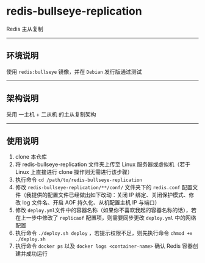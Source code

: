 # redis-bullseye-replication

Redis 主从复制

------

## 环境说明

使用 `redis:bullseye` 镜像，并在 `Debian` 发行版通过测试

------

## 架构说明

采用 一主机 + 二从机 的主从复制架构

------

## 使用说明

1. clone 本仓库
2. 将 redis-bullseye-replication 文件夹上传至 Linux 服务器或虚拟机（若于 Linux 上直接进行 clone 操作则无需进行该步骤）
3. 执行命令 `cd /path/to/redis-bullseye-replication` 
4. 修改 `redis-bullseye-replication/**/conf/` 文件夹下的 `redis.conf` 配置文件（我提供的配置文件已经做出如下改动：关闭 IP 绑定、关闭保护模式、修改 log 文件名、开启 AOF 持久化、从机配置主机 IP 与端口）
5. 修改 `deploy.yml`文件中的容器名称（如果你不喜欢我起的容器名称的话），若在上一步中修改了 `replicaof` 配置项，则需要同步更改 `deploy.yml` 中的网络配置
6. 执行命令 `./deploy.sh deploy` ，若提示权限不足，则先执行命令 `chmod +x ./deploy.sh`
7. 执行命令 `docker ps` 以及 `docker logs <container-name>` 确认 Redis 容器创建并成功运行